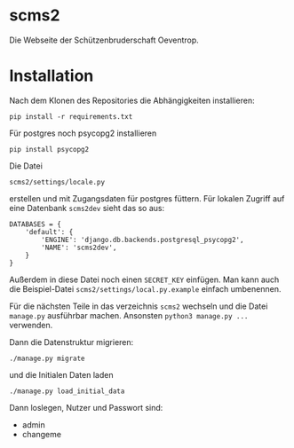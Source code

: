 # scms2
Die Webseite der Schützenbruderschaft Oeventrop.

# Installation

Nach dem Klonen des Repositories die Abhängigkeiten installieren:

`pip install -r requirements.txt`

Für postgres noch psycopg2 installieren

`pip install psycopg2`

Die Datei

`scms2/settings/locale.py`

erstellen und mit Zugangsdaten für postgres füttern. Für lokalen Zugriff auf
eine Datenbank `scms2dev` sieht das so aus:

```
DATABASES = {
    'default': {
        'ENGINE': 'django.db.backends.postgresql_psycopg2',
        'NAME': 'scms2dev',
    }
}
```

Außerdem in diese Datei noch einen `SECRET_KEY` einfügen. Man kann auch die
Beispiel-Datei `scms2/settings/local.py.example` einfach umbenennen.

Für die nächsten Teile in das verzeichnis `scms2` wechseln und die Datei
`manage.py` ausführbar machen. Ansonsten `python3 manage.py ...` verwenden.

Dann die Datenstruktur migrieren:

`./manage.py migrate`

und die Initialen Daten laden

`./manage.py load_initial_data`


Dann loslegen, Nutzer und Passwort sind:
- admin
- changeme
